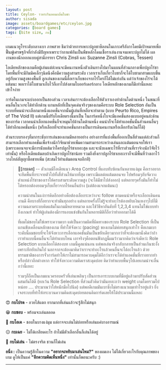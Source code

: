 ```yaml
---
layout: post
title: Ceylon- รวยระรินหอมกลิ่นใบชา
author: sisada
image: assets/boardgames/etc/ceylon.jpg
categories: [board games]
tags: [bite size, กบ]
---
```

เกมแนวยูโรระดับกลางเบา ภาพสวย ธีมว่าด้วยการเพาะปลูกชาซีลอนในเกาะศรีลังกาโดยมีเป้าหมายเพื่อฟื้นฟูเศรษฐกิจที่กำลังมีปัญหาเพราะว่ากาแฟอันเป็นพืชหลักโดนเชื้อราเล่นงานจนเพาะปลูกไม่ได้ ผลงานของนักออกแบบคู่สามีภรรยา Chris Zinsli และ Suzanne Zinsli (Cobras, Tessen)



ไอเดียหลักของเกมคือผู้เล่นแต่ล่ะคนจะมีคนงานหนึ่งตัวเดินทางไปมาในแผนที่ส่วนกลางเพื่อปลูกไร่ชา โดยพื้นที่จะมีกิมมิคเล็กๆนิดนึงคือมีความสูงสามระดับ เวลาเราเก็บเกี่ยวใบชาก็จะได้ใบชามาสามแบบขึ้นอยู่กับความสูงของพื้นที่ ลูกเล่นของเกมนี้คือเราเก็บของจากไร่ใครก็ได้ไม่แย่งกัน แต่ว่าเจ้าของไร่จะได้แต้มนะ พอเราได้ใบชามาเก็บไว้ก็เอาไปส่งตามใบออร์เดอร์กลาง ไอเดียหลักของเกมก็มีเท่านี้แหละ เข้าใจง่าย

การ์ดในเกมจะแบ่งออกเป็นสองส่วน เวลาเล่นเราจะต้องเลือกให้ตัวเราเองทำด้านใดด้านหนึ่ง ในขณะที่คนอื่นในวงจะได้ทำอีกด้าน แกนหลักที่เป็นจุดเด่นจริงๆของเกมคือระบบ Role Selection อันเป็นระบบที่คนนำจะเลือกมาหนึ่งแอคชั่นจากนั้นผู้เล่นที่เหลือจะทำตาม (แบบ Peurto Rico, Empires of The Void II) แต่เกมนี้ปรับไอเดียตรงนี้มาเป็น ในการ์ดหนึ่งใบจะมีแอคชั่นสองแบบอยู่คนล่ะด้านของการ์ด เวลาคนนำเลือกแอคชั่นก็จะหมุนไปด้านใดด้านหนึ่ง คนนำก็จะได้ทำแอคชั่นนั้นส่วนคนอื่นๆได้ทำอีกแอคชั่นหนึ่ง (หรือเลือกที่จะทำแอคชั่นกลางเป็นการเดินคนงานหรือเลือกรับเงินก็ได้)

ส่วนระบบรองๆที่มากระชับการเล่นของเกมมีหลายอย่าง อย่างการที่แบ่งพื้นที่ออกเป็นสี่ส่วนแต่ล่ะส่วนก็สามารถเลือกทำแอคชั่นเพื่อจ้างนักวิจัยมาช่วยเพิ่มความสามารถระหว่างเล่นและแต้มตอนจบให้เรา (เพราะตอนจบจะมีการนับแต้มว่าใครปลูกไร่ชาเยอะสุด และจะนับเฉพาะไร่ที่เราส่วนที่เราจ้างนักวิจัยไว้เท่านั้น) หรือไอเดียแต้มลบถ้าเกิดเราปลูกไร่ชาน้อย รวมถึงยิ่งเราปลูกไร่ชาเยอะเราก็จะมีพื้นที่ว่างเอาไว้วางไทล์สัญญาซื้อขายเพิ่ม (สะสมไว้ทำแต้มตอนจบอีกที)

> 🐸**[กบเฉย]** -- ตัวเกมมีไอเดียแนว Area Control ที่แอบทับซ้อนกันหลายแง่มุม คือเราอยากจะยึดพื้นที่กระจายตัวไปทั้งสี่ส่วนให้มากที่สุด เพราะมีผลต่อแต้มตอนจบ ไปพร้อมๆกับจัดวางตำแหน่งไร่ชาของเราให้ครบสามระดับความสูง (จะได้มีชาไปส่งออก) แต่หลายๆครั้งมันก็ทำไม่ได้หรอกต้องยอมๆเก็บเกี่ยวจากไร่คนอื่นบ้าง (แต่ต้องแจกแต้มนะ)
> 
> ความน่าสนในแง่การคิดอีกอย่างคือต้องเลือกระหว่างจะ follow ตามคนนำหรือจะเลือกเดินคนงานดี คือบางทีก็อยากจะทำมันทุกอย่าง แต่หลายครั้งก็ไม่รู้จะทำอะไรต้องหยิบเงินเหงาๆไปก็มี ความฉลาดระบบคิดแต้มในเกมมีหลายหมวด และใช้วิธีหาอันดับที่ 1,2,3,4 แทนไม่ใช่แบบทำถึงเกณฑ์ ทำให้ผู้เล่นต้องมีการแอบแข่งขันกันในหลายมิติก็ถือว่าทำออกมาได้ดี
> 
> ที่ผมไม่ชอบไม่ใช่เพราะความเบา แต่เป็นความผิดที่ผิดทางของระบบ Role Selection ที่เป็นแกนขับเคลื่อนหลักของเกม ที่ทำให้จังหวะ (pacing) ของเกมไม่ค่อยสนุกเท่าไร คือเกมเบาระดับนี้ผมชอบที่จะให้จังหวะการเลือกแอคชั่นมันเป็นขยักเดียวมากกว่าที่จะต้องมานั่งคิดว่าถ้าเราทำแบบนี้คนอื่นจะได้ทำแบบไหน เอาจริงๆคือตอนฟังกฎนี้ผมว้าวมากคิดว่าเจ๋งดีหว่ะ Role Selection แบบเลือกได้สองบท เกมนี้คูลแน่นอน แต่พอเล่นจริงกลับกลายเป็นส่วนเกินซะงั้งเพราะยึกยักเกินไป นอกจากจะต้องมาคิดว่าเราจะทำอะไรแล้วคนอื่นจะได้อะไรแล้ว ด้วยธรรมชาติของการจั่วการ์ดทำให้เราไม่สามารถควบคุมได้อีกว่าเราจะได้ทำแอคชั่นที่เราอยากทำหรือปล่าวอีกต่างหาก ทำให้จังหวะความคิดเราสะดุดบ่อย คิดว่าทำแบบพื้นๆไปเลยเกมน่าจะลื่นกว่านี้เยอะ
> 
> รวมๆก็ถือเป็นเกมแนวครอบครัวที่เล่นเพลินๆ เป็นการเอาระบบเกมที่มีอยู่แล้วมาปรับสัดส่วนผสมกันได้ดี (ยกเว้น Role Selection ที่ส่วนตัวคิดว่ามันเยอะกว่า weight เกมโดยรวมไปหน่อย .... ประมาณว่าใส่หนักมือไปนิด) แต่พอดีเกมมันเบาซึ่งไม่ตรงแนวผมเท่าไรอยู่แล้ว ยิ่งเจอระบบที่ทำให้กระบวนความคิดสะดุดบ่อยตอนคิดการ์ดเลยให้ได้ประมาณนี้แหละ


😍 **กบโปรด** - อวยไส้แตก ยากมากที่เล่นแล้วจะรู้สึกไม่สนุก

😁 **กบชอบ** - พร้อมจะเล่นตลอด

🙂 **กบโอเค** - ชอบในบางแง่มุม แต่อาจจะเล่นไม่บ่อยหรือเล่นแค่บางอารมณ์

😐 **กบเฉย** - ไม่ได้เกลียดอะไร ถ้าไม่มีตัวเลือกอื่นก็เล่นได้อยู่

🖕 **กบไม่เล่น** - ไม่ตรงจริต ชวนก็ไม่เล่น

**อนึ่ง :** เป็นความรู้สึกในความ **"อยากจะหยิบมาเล่นไหม?"** ของผมเอง ไม่ได้เกี่ยวอะไรกับคุณภาพของเกม ดูให้เป็นแค่ **"อีกความคิดเห็นหนึ่ง"** เท่านั้นก็พอนะครับ :)



---

